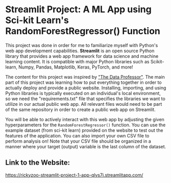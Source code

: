 # Streamlit Project: A ML App using Sci-kit Learn's RandomForestRegressor() Function

This project was done in order for me to familiarize myself with Python's web app development capabilities. **Streamlit** is an open source Python library that provides a web app framework for data science and machine learning content. It is compatible with major Python libraries such as Scikit-learn, Numpy, Pandas, Matplotlib, Keras, PyTorch, and more! 

The content for this project was inspired by ["The Data Professor"](https://github.com/dataprofessor). The main part of this project was learning how to put everything together in order to actually deploy and provide a public website. Installing, importing, and using Python libraries is typically executed on an individual's local environment, so we need the "requirements.txt" file that specifies the libraries we want to utilize in our actual public web app. All relevant files would need to be part of the same repository in order to create a public web app on Streamlit.

You will be able to actively interact with this web app by adjusting the given hyperparameters for the `RandomForestRegressor()` function. You can use the example dataset (from sci-kit learn) provided on the website to test out the features of the application. You can also import your own CSV file to perform analysis on! Note that your CSV file should be organized in a manner where your target (output) variable is the last column of the dataset. 

## Link to the Website:
https://rickyzoo-streamlit-project-1-app-qlvs7i.streamlitapp.com/